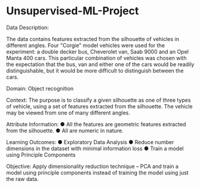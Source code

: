 # Unsupervised-ML-Project

Data Description:

The data contains features extracted from the silhouette of vehicles in different
angles. Four "Corgie" model vehicles were used for the experiment: a double
decker bus, Cheverolet van, Saab 9000 and an Opel Manta 400 cars. This
particular combination of vehicles was chosen with the expectation that the
bus, van and either one of the cars would be readily distinguishable, but it
would be more difficult to distinguish between the cars.

Domain:
Object recognition

Context:
The purpose is to classify a given silhouette as one of three types of vehicle,
using a set of features extracted from the silhouette. The vehicle may be viewed
from one of many different angles.

Attribute Information:
● All the features are geometric features extracted from the silhouette.
● All are numeric in nature.

Learning Outcomes:
● Exploratory Data Analysis
● Reduce number dimensions in the dataset with minimal information loss
● Train a model using Principle Components

Objective:
Apply dimensionality reduction technique – PCA and train a model using
principle components instead of training the model using just the raw data.
